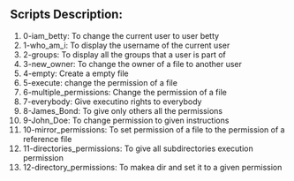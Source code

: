 ## Scripts Description:
1. 0-iam_betty: To change the current user to user betty
2. 1-who_am_i: To display the username of the current user
3. 2-groups: To display all the groups that a user is part of
4. 3-new_owner: To change the owner of a file to another user
5. 4-empty: Create a empty file
6. 5-execute: change the permission of a file
7. 6-multiple_permissions: Change the permission of a file
8. 7-everybody: Give executino rights to everybody
9. 8-James_Bond: To give only others all the permissions
10. 9-John_Doe: To change permission to given instructions
11. 10-mirror_permissions: To set permission of a file to the permission of a reference file
12. 11-directories_permissions: To give all subdirectories execution permission
13. 12-directory_permissions: To makea dir and set it to a given permission
